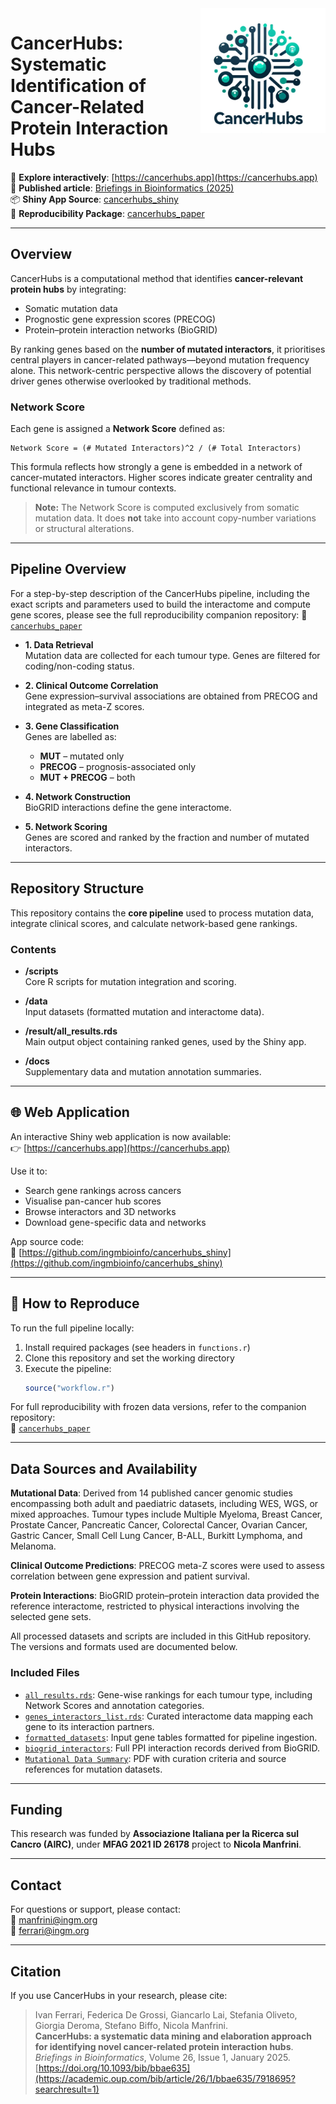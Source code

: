 <img src="cancerhubs_logo.png" align="right" alt="" width="200" />

# CancerHubs: Systematic Identification of Cancer-Related Protein Interaction Hubs

🧪 **Explore interactively**: [https://cancerhubs.app](https://cancerhubs.app)  
📄 **Published article**: [Briefings in Bioinformatics (2025)](https://doi.org/10.1093/bib/bbae635)  
📦 **Shiny App Source**: [cancerhubs_shiny](https://github.com/ingmbioinfo/cancerhubs_shiny)  
📘 **Reproducibility Package**: [cancerhubs_paper](https://github.com/ingmbioinfo/cancerhubs_paper)

---

## Overview

CancerHubs is a computational method that identifies **cancer-relevant protein hubs** by integrating:
- Somatic mutation data
- Prognostic gene expression scores (PRECOG)
- Protein–protein interaction networks (BioGRID)

By ranking genes based on the **number of mutated interactors**, it prioritises central players in cancer-related pathways—beyond mutation frequency alone. This network-centric perspective allows the discovery of potential driver genes otherwise overlooked by traditional methods.

### Network Score

Each gene is assigned a **Network Score** defined as:

```
Network Score = (# Mutated Interactors)^2 / (# Total Interactors)
```

This formula reflects how strongly a gene is embedded in a network of cancer-mutated interactors. Higher scores indicate greater centrality and functional relevance in tumour contexts.

> **Note:** The Network Score is computed exclusively from somatic mutation data. It does **not** take into account copy-number variations or structural alterations.

---



## Pipeline Overview

For a step-by-step description of the CancerHubs pipeline, including the exact scripts and parameters used to build the interactome and compute gene scores, please see the full reproducibility companion repository:
📘 [`cancerhubs_paper`](https://github.com/ingmbioinfo/cancerhubs_paper)


- **1. Data Retrieval**  
  Mutation data are collected for each tumour type. Genes are filtered for coding/non-coding status.

- **2. Clinical Outcome Correlation**  
  Gene expression–survival associations are obtained from PRECOG and integrated as meta-Z scores.

- **3. Gene Classification**  
  Genes are labelled as:  
  - **MUT** – mutated only  
  - **PRECOG** – prognosis-associated only  
  - **MUT + PRECOG** – both

- **4. Network Construction**  
  BioGRID interactions define the gene interactome.

- **5. Network Scoring**  
  Genes are scored and ranked by the fraction and number of mutated interactors.

---

## Repository Structure

This repository contains the **core pipeline** used to process mutation data, integrate clinical scores, and calculate network-based gene rankings.

### Contents

- **/scripts**  
  Core R scripts for mutation integration and scoring.

- **/data**  
  Input datasets (formatted mutation and interactome data).

- **/result/all_results.rds**  
  Main output object containing ranked genes, used by the Shiny app.

- **/docs**  
  Supplementary data and mutation annotation summaries.

---

## 🌐 Web Application

An interactive Shiny web application is now available:  
👉 [https://cancerhubs.app](https://cancerhubs.app)

Use it to:
- Search gene rankings across cancers
- Visualise pan-cancer hub scores
- Browse interactors and 3D networks
- Download gene-specific data and networks

App source code:  
🔗 [https://github.com/ingmbioinfo/cancerhubs_shiny](https://github.com/ingmbioinfo/cancerhubs_shiny)

---

## 🔄 How to Reproduce

To run the full pipeline locally:

1. Install required packages (see headers in `functions.r`)
2. Clone this repository and set the working directory
3. Execute the pipeline:
   ```r
   source("workflow.r")
   ```

For full reproducibility with frozen data versions, refer to the companion repository:  
📘 [`cancerhubs_paper`](https://github.com/ingmbioinfo/cancerhubs_paper)

---

## Data Sources and Availability

**Mutational Data**: Derived from 14 published cancer genomic studies encompassing both adult and paediatric datasets, including WES, WGS, or mixed approaches. Tumour types include Multiple Myeloma, Breast Cancer, Prostate Cancer, Pancreatic Cancer, Colorectal Cancer, Ovarian Cancer, Gastric Cancer, Small Cell Lung Cancer, B-ALL, Burkitt Lymphoma, and Melanoma.

**Clinical Outcome Predictions**: PRECOG meta-Z scores were used to assess correlation between gene expression and patient survival.

**Protein Interactions**: BioGRID protein–protein interaction data provided the reference interactome, restricted to physical interactions involving the selected gene sets.

All processed datasets and scripts are included in this GitHub repository. The versions and formats used are documented below.

### Included Files

- [`all_results.rds`](https://github.com/ingmbioinfo/cancerhubs/blob/main/result/all_results.rds): Gene-wise rankings for each tumour type, including Network Scores and annotation categories.
- [`genes_interactors_list.rds`](https://github.com/ingmbioinfo/cancerhubs/blob/main/result/genes_interactors_list.rds): Curated interactome data mapping each gene to its interaction partners.
- [`formatted_datasets`](https://github.com/ingmbioinfo/cancerhubs/tree/main/data/formatted_datasets): Input gene tables formatted for pipeline ingestion.
- [`biogrid_interactors`](https://github.com/ingmbioinfo/cancerhubs/blob/main/data/biogrid_interactors): Full PPI interaction records derived from BioGRID.
- [`Mutational Data Summary`](https://github.com/ingmbioinfo/cancerhubs/blob/main/Mutational%20Data.pdf): PDF with curation criteria and source references for mutation datasets.

---

## Funding

This research was funded by **Associazione Italiana per la Ricerca sul Cancro (AIRC)**, under **MFAG 2021 ID 26178** project to **Nicola Manfrini**.

---

## Contact

For questions or support, please contact:  
📧 manfrini@ingm.org  
📧 ferrari@ingm.org

---

## Citation

If you use CancerHubs in your research, please cite:

> Ivan Ferrari, Federica De Grossi, Giancarlo Lai, Stefania Oliveto, Giorgia Deroma, Stefano Biffo, Nicola Manfrini.  
> **CancerHubs: a systematic data mining and elaboration approach for identifying novel cancer-related protein interaction hubs**.  
> _Briefings in Bioinformatics_, Volume 26, Issue 1, January 2025.  
> [https://doi.org/10.1093/bib/bbae635](https://academic.oup.com/bib/article/26/1/bbae635/7918695?searchresult=1)
